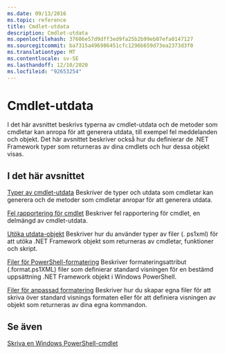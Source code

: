 ```yaml
---
ms.date: 09/13/2016
ms.topic: reference
title: Cmdlet-utdata
description: Cmdlet-utdata
ms.openlocfilehash: 37606e57d9dff3ed9fa25b2b99eb07efa0147127
ms.sourcegitcommit: ba7315a496986451cfc1296b659d73ea2373d3f0
ms.translationtype: MT
ms.contentlocale: sv-SE
ms.lasthandoff: 12/10/2020
ms.locfileid: "92653254"
---
```

# <a name="cmdlet-output"></a>Cmdlet-utdata

I det här avsnittet beskrivs typerna av cmdlet-utdata och de metoder som cmdletar kan anropa för att generera utdata, till exempel fel meddelanden och objekt. Det här avsnittet beskriver också hur du definierar de .NET Framework typer som returneras av dina cmdlets och hur dessa objekt visas.

## <a name="in-this-section"></a>I det här avsnittet

[Typer av cmdlet-utdata](./types-of-cmdlet-output.md) Beskriver de typer och utdata som cmdletar kan generera och de metoder som cmdletar anropar för att generera utdata.

[Fel rapportering för cmdlet](./cmdlet-error-reporting.md) Beskriver fel rapportering för cmdlet, en delmängd av cmdlet-utdata.

[Utöka utdata-objekt](./extending-output-objects.md) Beskriver hur du använder typer av filer (. ps1xml) för att utöka .NET Framework objekt som returneras av cmdletar, funktioner och skript.

[Filer för PowerShell-formatering](../format/powershell-formatting-files.md) Beskriver formateringsattribut (.format.ps1XML) filer som definierar standard visningen för en bestämd uppsättning .NET Framework objekt i Windows PowerShell.

[Filer för anpassad formatering](./custom-formatting-files.md) Beskriver hur du skapar egna filer för att skriva över standard visnings formaten eller för att definiera visningen av objekt som returneras av dina egna kommandon.

## <a name="see-also"></a>Se även

[Skriva en Windows PowerShell-cmdlet](./writing-a-windows-powershell-cmdlet.md)
